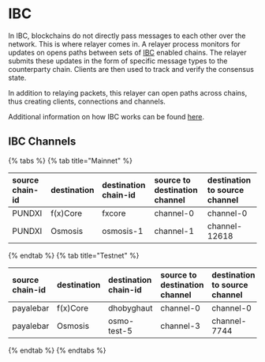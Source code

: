 # IBC

In IBC, blockchains do not directly pass messages to each other over the network. This is where relayer comes in. A
relayer process monitors for updates on opens paths between sets of [IBC](https://ibcprotocol.org/) enabled chains. The
relayer submits these updates in the form of specific message types to the counterparty chain. Clients are then used to
track and verify the consensus state.

In addition to relaying packets, this relayer can open paths across chains, thus creating clients, connections and
channels.

Additional information on how IBC works can be found [here](https://ibc.cosmos.network/).

## IBC Channels

{% tabs %}
{% tab title="Mainnet" %}

| source chain-id | destination | destination chain-id | source to destination channel | destination to source channel |
|:----------------|:------------|:---------------------|:------------------------------|:------------------------------|
| PUNDXI          | f(x)Core    | fxcore               | channel-0                     | channel-0                     |
| PUNDXI          | Osmosis     | osmosis-1            | channel-1                     | channel-12618                 |

{% endtab %}
{% tab title="Testnet" %}

| source chain-id | destination | destination chain-id | source to destination channel | destination to source channel |
|:----------------|:------------|:---------------------|:------------------------------|:------------------------------|
| payalebar       | f(x)Core    | dhobyghaut           | channel-0                     | channel-0                     |
| payalebar       | Osmosis     | osmo-test-5          | channel-3                     | channel-7744                  |

{% endtab %}
{% endtabs %}
